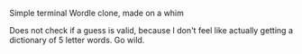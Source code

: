 Simple terminal Wordle clone, made on a whim

Does not check if a guess is valid, because I don't feel like actually
getting a dictionary of 5 letter words. Go wild.
